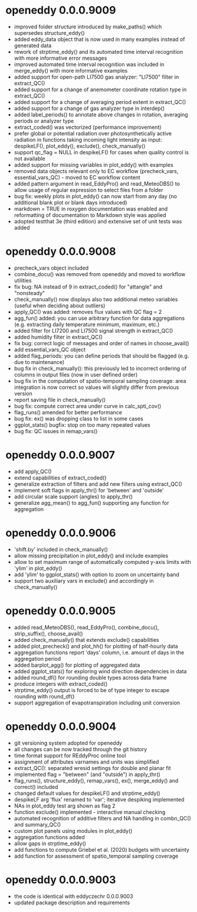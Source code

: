 # openeddy 0.0.0.9009

-   improved folder structure introduced by make_paths() which
    supersedes structure_eddy()
-   added eddy_data object that is now used in many examples instead of
    generated data
-   rework of strptime_eddy() and its automated time interval
    recognition with more informative error messages
-   improved automated time interval recognition was included in
    merge_eddy() with more informative examples
-   added support for open-path LI7500 gas analyzer: "LI7500" filter in
    extract_QC()
-   added support for a change of anemometer coordinate rotation type in
    extract_QC()
-   added support for a change of averaging period extent in
    extract_QC()
-   added support for a change of gas analyzer type in interdep()
-   added label_periods() to annotate above changes in rotation,
    averaging periods or analyzer type
-   extract_coded() was vectorized (performance improvement)
-   prefer global or potential radiation over photosynthetically active
    radiation in functions taking incoming light intensity as input:
    despikeLF(), plot_eddy(), exclude(), check_manually()
-   support qc_flag = NULL in despikeLF() for cases when quality control
    is not available
-   added support for missing variables in plot_eddy() with examples
-   removed data objects relevant only to EC workflow (precheck_vars,
    essential_vars_QC) - moved to EC workflow content
-   added pattern argument in read_EddyPro() and read_MeteoDBS() to
    allow usage of regular expression to select files from a folder
-   bug fix: weekly plots in plot_eddy() can now start from any day (no
    additional blank plot or blank days introduced)
-   markdown = TRUE in roxygen documentation was enabled and
    reformatting of documentation to Markdown style was applied
-   adopted testthat 3e (third edition) and extensive set of unit tests
    was added

# openeddy 0.0.0.9008

-   precheck_vars object included
-   combine_docu() was removed from openeddy and moved to workflow
    utilities
-   fix bug: NA instead of 9 in extract_coded() for "attangle" and
    "nonsteady"
-   check_manually() now displays also two additional meteo variables
    (useful when deciding about outliers)
-   apply_QC() was added: removes flux values with QC flag = 2
-   agg_fun() added: you can use arbitrary function for data
    aggregations (e.g. extracting daily temperature minimum, maximum,
    etc.)
-   added filter for LI7200 and LI7500 signal strength in extract_QC()
-   added humidity filter in extract_QC()
-   fix bug: correct logic of messages and order of names in
    choose_avail()
-   add essential_vars_QC object
-   added flag_periods: you can define periods that should be flagged
    (e.g. due to maintenance)
-   bug fix in check_manually(): this previously led to incorrect
    ordering of columns in output files (now in user defined order)
-   bug fix in the computation of spatio-temporal sampling coverage:
    area integration is now correct so values will slightly differ from
    previous version
-   report saving file in check_manually()
-   bug fix: compute correct area under curve in calc_spti_cov()
-   flag_runs() amended for better performance
-   bug fix: ex() was dropping class to list in some cases
-   ggplot_stats() bugfix: stop on too many repeated values
-   bug fix: QC issues in remap_vars()

# openeddy 0.0.0.9007

-   add apply_QC()
-   extend capabilities of extract_coded()
-   generalize extraction of filters and add new filters using
    extract_QC()
-   implement soft flags in apply_thr() for 'between' and 'outside'
-   add circular scale support (angles) to apply_thr()
-   generalize agg_mean() to agg_fun() supporting any function for
    aggregation

# openeddy 0.0.0.9006

-   'shift.by' included in check_manually()
-   allow missing precipitation in plot_eddy() and include examples
-   allow to set maximum range of automatically computed y-axis limits
    with 'ylim' in plot_eddy()
-   add 'ylim' to ggplot_stats() with option to zoom on uncertainty band
-   support two auxiliary vars in exclude() and accordingly in
    check_manually()

# openeddy 0.0.0.9005

-   added read_MeteoDBS(), read_EddyPro(), combine_docu(),
    strip_suffix(), choose_avail()
-   added check_manually() that extends exclude() capabilities
-   added plot_precheck() and plot_hh() for plotting of half-hourly data
-   aggregation functions report 'days' column, i.e. amount of days in
    the aggregation period
-   added barplot_agg() for plotting of aggregated data
-   added ggplot_stats() for exploring wind direction dependencies in
    data
-   added round_df() for rounding double types across data frame
-   produce integers with extract_coded()
-   strptime_eddy() output is forced to be of type integer to escape
    rounding with round_df()
-   support aggregation of evapotranspiration including unit conversion

# openeddy 0.0.0.9004

-   git versioning system adopted for openeddy
-   all changes can be now tracked through the git history
-   time format support for REddyProc online tool
-   assignment of attributes varnames and units was simplified
-   extract_QC(): separated wresid settings for double and planar fit
-   implemented flag = "between" (and "outside") in apply_thr()
-   flag_runs(), structure_eddy(), remap_vars(), ex(), merge_eddy() and
    correct() included
-   changed default values for despikeLF() and strptime_eddy()
-   despikeLF arg 'flux' renamed to 'var'; iterative despiking
    implemented
-   NAs in plot_eddy test arg shown as flag 2
-   function exclude() implemented - interactive manual checking
-   automated recognition of additive filters and NA handling in
    combn_QC() and summary_QC()
-   custom plot panels using modules in plot_eddy()
-   aggregation functions added
-   allow gaps in strptime_eddy()
-   add functions to compute Griebel et al. (2020) budgets with
    uncertainty
-   add function for assessment of spatio_temporal sampling coverage

# openeddy 0.0.0.9003

-   the code is identical with eddyczechr 0.0.0.9003
-   updated package description and requirements
